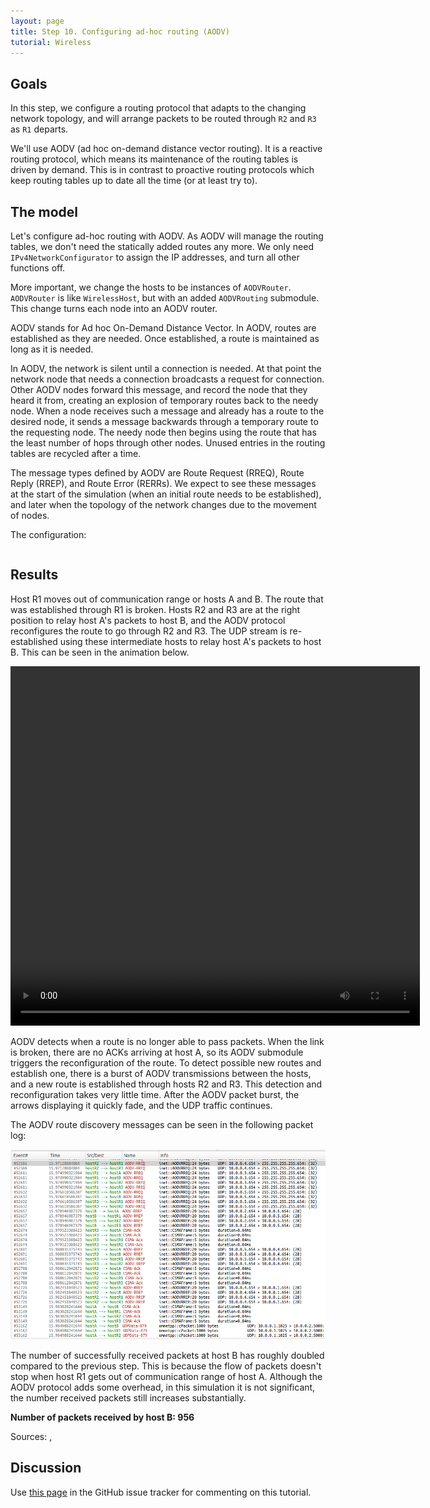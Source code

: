 ```yaml
---
layout: page
title: Step 10. Configuring ad-hoc routing (AODV)
tutorial: Wireless
---
```


## Goals

In this step, we configure a routing protocol that adapts to the changing
network topology, and will arrange packets to be routed through `R2` and `R3`
as `R1` departs.

We'll use AODV (ad hoc on-demand distance vector routing). It is a
reactive routing protocol, which means its maintenance of the routing
tables is driven by demand. This is in contrast to proactive routing
protocols which keep routing tables up to date all the time (or at least
try to).

## The model

Let's configure ad-hoc routing with AODV. As AODV will manage the routing
tables, we don't need the statically added routes any more. We only need
`IPv4NetworkConfigurator` to assign the IP addresses, and turn all other
functions off.

More important, we change the hosts to be instances of `AODVRouter`.
`AODVRouter` is like  `WirelessHost`, but with an added `AODVRouting`
submodule. This change turns each node into an AODV router.

AODV stands for Ad hoc On-Demand Distance Vector. In AODV, routes are
established as they are needed. Once established, a route is maintained
as long as it is needed.

In AODV, the network is silent until a connection is needed. At that point
the network node that needs a connection broadcasts a request for connection.
Other AODV nodes forward this message, and record the node that they heard
it from, creating an explosion of temporary routes back to the needy node.
When a node receives such a message and already has a route to the desired
node, it sends a message backwards through a temporary route to the requesting
node. The needy node then begins using the route that has the least number
of hops through other nodes. Unused entries in the routing tables are recycled
after a time.

The message types defined by AODV are Route Request (RREQ), Route Reply (RREP),
and Route Error (RERRs). We expect to see these messages at the start of the
simulation (when an initial route needs to be established), and later when
the topology of the network changes due to the movement of nodes.

The configuration:

<p><pre class="snippet" src="../omnetpp.ini" from="\[Config Wireless10\]" until="#---"></pre></p>

## Results

Host R1 moves out of communication range or hosts A and B. The route that was
established through R1 is broken. Hosts R2 and R3 are at the right position to
relay host A's packets to host B, and the AODV protocol reconfigures the route
to go through R2 and R3. The UDP stream is re-established using these
intermediate hosts to relay host A's packets to host B. This can be seen in the
animation below.

<p><video autoplay loop controls onclick="this.paused ? this.play() : this.pause();" src="wireless-step10.mp4" width="655" height="575"></video></p>
<!--internal video recording, animation time = playback speed = 1, fadeOutMode animationTime, 1s -> 26 sec video, blue arrows only
if playback speed = 2 -> 13 sec video, blue and red arrows
not sure which one is better
-->

AODV detects when a route is no longer able to pass packets. When the link is
broken, there are no ACKs arriving at host A, so its AODV submodule triggers the
reconfiguration of the route. To detect possible new routes and establish one,
there is a burst of AODV transmissions between the hosts, and a new route is
established through hosts R2 and R3. This detection and reconfiguration takes
very little time. After the AODV packet burst, the arrows displaying it
quickly fade, and the UDP traffic continues.

The AODV route discovery messages can be seen in the following packet log:

<img class="screen" src="wireless-step10-packetlog.png">

The number of successfully received packets at host B has roughly doubled
compared to the previous step. This is because the flow of packets doesn't stop
when host R1 gets out of communication range of host A. Although the AODV
protocol adds some overhead, in this simulation it is not significant, the
number received packets still increases substantially.

**Number of packets received by host B: 956**

Sources: <a srcfile="wireless/omnetpp.ini" />, <a srcfile="wireless/WirelessB.ned" />

## Discussion

Use <a href="https://github.com/inet-framework/inet-tutorials/issues/1" target="_blank">this page</a>
in the GitHub issue tracker for commenting on this tutorial.